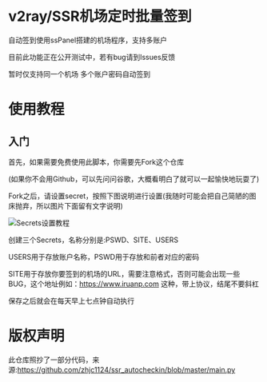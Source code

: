 # v2ray/SSR机场定时批量签到       

自动签到使用ssPanel搭建的机场程序，支持多账户 

目前此功能正在公开测试中，若有bug请到Issues反馈

暂时仅支持同一个机场 多个账户密码自动签到

# 使用教程

## 入门
首先，如果需要免费使用此脚本，你需要先Fork这个仓库

(如果你不会用Github，可以先问问谷歌，大概看明白了就可以一起愉快地玩耍了)

Fork之后，请设置secret，按照下图说明进行设置(我随时可能会把自己简陋的图床抛弃，所以图片下面留有文字说明)

![Secrets设置教程](http://files.iruanp.com/public/066ccb7ab71c11d420ff5ecfad59e609.png)

创建三个Secrets，名称分别是:PSWD、SITE、USERS

USERS用于存放账户名称，PSWD用于存放和前者对应的密码

SITE用于存放你要签到的机场的URL，需要注意格式，否则可能会出现一些BUG，这个地址例如：https://www.iruanp.com 这种，带上协议，结尾不要斜杠

保存之后就会在每天早上七点钟自动执行

# 版权声明

此仓库照抄了一部分代码，来源:https://github.com/zhjc1124/ssr_autocheckin/blob/master/main.py
